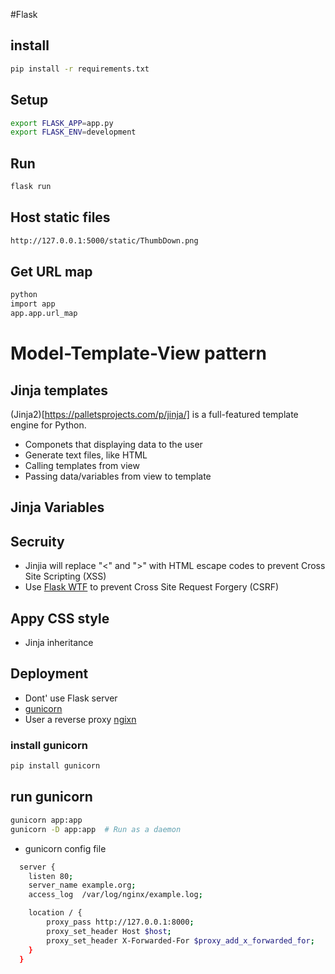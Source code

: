 #Flask
## install 
```bash
pip install -r requirements.txt
```

## Setup
```bash
export FLASK_APP=app.py
export FLASK_ENV=development
```

## Run
```bash
flask run
```

## Host static files
```bash
http://127.0.0.1:5000/static/ThumbDown.png
```

## Get URL map
```bash
python
import app
app.app.url_map
```

# Model-Template-View pattern
## Jinja templates
(Jinja2)[https://palletsprojects.com/p/jinja/] is a full-featured template engine for Python.
* Componets that displaying data to the user
* Generate text files, like HTML
* Calling templates from view
* Passing data/variables from view to template

## Jinja Variables

## Secruity
* Jinjia will replace "<" and ">" with HTML escape codes to prevent Cross Site Scripting (XSS)
* Use [Flask WTF](https://flask-wtf.readthedocs.io/en/stable/) to prevent Cross Site Request Forgery (CSRF)

## Appy CSS style
* Jinja inheritance

## Deployment
* Dont' use Flask server
* [gunicorn](https://gunicorn.org/)
* User a reverse proxy [ngixn](https://www.nginx.com/)

### install gunicorn
```bash
pip install gunicorn
```

## run gunicorn
```bash
gunicorn app:app
gunicorn -D app:app  # Run as a daemon
```

* gunicorn config file
```bash
  server {
    listen 80;
    server_name example.org;
    access_log  /var/log/nginx/example.log;

    location / {
        proxy_pass http://127.0.0.1:8000;
        proxy_set_header Host $host;
        proxy_set_header X-Forwarded-For $proxy_add_x_forwarded_for;
    }
  }
```